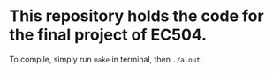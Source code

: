 # This repository holds the code for the final project of EC504.

To compile, simply run ``make`` in terminal, then ``./a.out``. 

